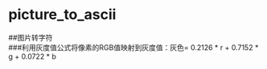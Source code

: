 # picture_to_ascii  
##图片转字符  
###利用灰度值公式将像素的RGB值映射到灰度值：灰色= 0.2126 * r + 0.7152 * g + 0.0722 * b  

